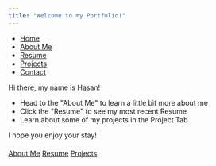 ```yaml
---
title: "Welcome to my Portfolio!"
---
```


<nav>
  <ul>
    <li><a href="/">Home</a></li>
    <li><a href="/about/">About Me</a></li>
    <li><a href="/resume/">Resume</a></li>
    <li><a href="/projects/">Projects</a></li>
    <li><a href="/contact/">Contact</a></li>
  </ul>
</nav>

Hi there, my name is Hasan!

- Head to the "About Me" to learn a little bit more about me
- Click the "Resume" to see my most recent Resume
- Learn about some of my projects in the Project Tab

I hope you enjoy your stay!

<div style="margin-top: 20px;">
  <a href="/about/" class="button">About Me</a>
  <a href="/resume/" class="button">Resume</a>
  <a href="/projects/" class="button">Projects</a>
</div>
